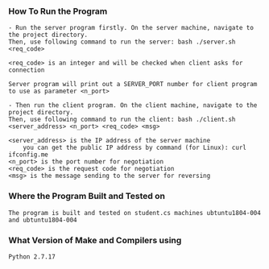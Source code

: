 ### How To Run the Program

	- Run the server program firstly. On the server machine, navigate to the project directory. 
	Then, use following command to run the server: bash ./server.sh <req_code>

	<req_code> is an integer and will be checked when client asks for connection

	Server program will print out a SERVER_PORT number for client program to use as parameter <n_port>

	- Then run the client program. On the client machine, navigate to the project directory. 
	Then, use following command to run the client: bash ./client.sh <server_address> <n_port> <req_code> <msg>

	<server_address> is the IP address of the server machine
		you can get the public IP address by command (for Linux): curl ifconfig.me
	<n_port> is the port number for negotiation
	<req_code> is the request code for negotiation
	<msg> is the message sending to the server for reversing


### Where the Program Built and Tested on
	
	The program is built and tested on student.cs machines ubtuntu1804-004 and ubtuntu1804-004 


### What Version of Make and Compilers using

	Python 2.7.17
